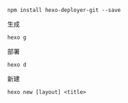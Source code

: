  
````
npm install hexo-deployer-git --save
````

生成
 ````
 hexo g
 ````

部署
````
hexo d
````

新建
```
hexo new [layout] <title>
```